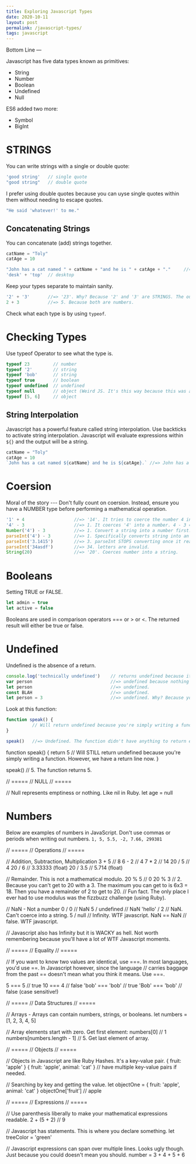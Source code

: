 ```yaml
---
title: Exploring Javascript Types
date: 2020-10-11
layout: post
permalink: /javascript-types/
tags: javascript
---
```


Bottom Line — 

Javascript has five data types known as primitives:
- String
- Number
- Boolean 
- Undefined 
- Null

ES6 added two more:
- Symbol
- BigInt

# STRINGS

You can write strings with a single or double quote:

```javascript
'good string'   // single quote
"good string"   // double quote
```

I prefer using double quotes because you can uyse single quotes within them without needing to escape quotes.
```javascript
"He said 'whatever!' to me."
```

## Concatenating Strings
You can concatenate (add) strings together.
````javascript
catName = "Toly"
catAge = 10

"John has a cat named " + catName + "and he is " + catAge + "."     //=> John has a cat named Toly and he is 10.
'desk' + 'top'  // desktop
````

Keep your types separate to maintain sanity.
```javascript
'2' + '3'       //=> '23'. Why? Because '2' and '3' are STRINGS. The output is a string '23'.
2 + 3           //=> 5. Because both are numbers.
```


Check what each type is by using `typeof`.

# Checking Types
Use typeof Operator to see what the type is.

```javascript
typeof 23         // number
typeof '2'        // string
typeof 'bob'      // string
typeof true       // boolean
typeof undefined  // undefined
typeof null       // object (Weird JS. It's this way because this was a type in the first version of JS. JS is backwards compatible and therefore this error still exists.)
typeof [5, 6]     // object
```

## String Interpolation
Javascript has a powerful feature called string interpolation. Use backticks to activate string interpolation. Javascript will evaluate expressions within `${}` and the output will be a string.
````javascript
catName = "Toly"
catAge = 10
`John has a cat named ${catName} and he is ${catAge}.` //=> John has a cat named Toly and he is 10.
````

# Coersion
Moral of the story --- Don't fully count on coersion. Instead, ensure you have a NUMBER type before performing a mathematical operation.

```javascript
'1' + 4                   //=> '14'. It tries to coerce the number 4 into a string. Success. Now it can concatenate two strings. This is IMPLICIT coercion.
'4' - 3                   //=> 1. It coerces '4' into a number. 4 - 3 = 1. Implicit coercion.
Number('4') - 3           //=> 1. Convert a string into a number first. This is EXPLICIT coersion and doesn't require guesswork.
parseInt('4') - 3         //=> 1. Specifically converts string into an integer.
parseInt('3.1415')        //=> 3. parseInt STOPS converting once it reaches an invalid character. period is an invalid character here.
parseInt('34asdf')        //=> 34. letters are invalid.
String(20)                //=> '20'. Coerces number into a string.
```

# Booleans

Setting TRUE or FALSE.

```javascript
let admin = true
let active = false
```

Booleans are used in comparison operators === or > or <. The returned result will either be true or false.


# Undefined

Undefined is the absence of a return.

```javascript
console.log('technically undefined')    // returns undefined because it writes to the console but doesn't return anything.
var person                              //=> undefined because nothing is assigned.
let person                              //=> undefined.
const BLAH                              //=> undefined.
let person = 3                          //=> undefined. Why? Because you're simply assigning a value but not returning anything.

```

Look at this function:

````javascript
function speak() {
          // Will return undefined because you're simply writing a function and not calling it.
}

speak()   //=> Undefined. The function didn't have anything to return even though you called it.      

````

function speak() {
    return 5 // Will STILL return undefined because you're simply writing a function. However, we have a return line now.
}

speak() // 5. The function returns 5.


// =====
// NULL
// =====

// Null represents emptiness or nothing. Like nil in Ruby.
let age = null

# Numbers

Below are examples of numbers in JavaScript. Don't use commas or periods when writing out numbers.
`1, 5, 5.5, -2, 7.66, 299381`

// =====
// Operations
// =====

// Addition, Subtraction, Multiplication
3 + 5       // 8
6 - 2       // 4
7 * 2       // 14
20 / 5      // 4
20 / 6      // 3.33333 (float)
20 / 3.5    // 5.714 (float)

// Remainder. This is not a mathematical modulo.
20 % 5 // 0
20 % 3 // 2. Because you can't get to 20 with a 3. The maximum you can get to is 6x3 = 18. Then you have a remainder of 2 to get to 20.
// Fun fact. The only place I ever had to use modulus was the fizzbuzz challenge (using Ruby).

// NaN - Not a number
0 / 0           // NaN
5 / undefined   // NaN
'hello' / 2     // NaN. Can't coerce into a string.
5 / null        // Infinity. WTF javascript.
NaN == NaN      // false. WTF javascript.

// Javascript also has Infinity but it is WACKY as hell. Not worth remembering because you'll have a lot of WTF Javascript moments.


// =====
// Equality
// =====

// If you want to know two values are identical, use ===. In most languages, you'd use ==. In Javascript however, since the language
// carries baggage from the past == doesn't mean what you think it means. Use ===.

5 === 5         // true
10 === 4        // false
'bob' === 'bob' // true
'Bob' === 'bob' // false (case sensitive!)




// =====
// Data Structures
// =====

// Arrays - Arrays can contain numbers, strings, or booleans.
let numbers = [1, 2, 3, 4, 5]

// Array elements start with zero. Get first element:
numbers[0]  // 1
numbers[numbers.length - 1] // 5. Get last element of array.

// =====
// Objects
// =====

// Objects in Javascript are like Ruby Hashes. It's a key-value pair.
{ fruit: 'apple' }
{ fruit: 'apple', animal: 'cat' }       // have multiple key-value pairs if needed.

// Searching by key and getting the value.
let objectOne = { fruit: 'apple', animal: 'cat' }
objectOne['fruit']      // apple


// =====
// Expressions
// =====

// Use parenthesis liberally to make your mathematical expressions readable.
2 + (5 + 2)         // 9


// Javascript has statements. This is where you declare something.
let treeColor = 'green'

// Javascript expressions can span over multiple lines. Looks ugly though. Just because you could doesn't mean you should.
number = 3 + 4 +
         5 + 6

